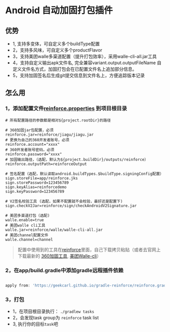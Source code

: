 # Android 自动加固打包插件

## 优势
* 1, 支持多变体，可自定义多个buildType配置
* 2，支持多风味，可自定义多个productFlavor
* 3，支持美团walle多渠道配置（提升打包效率），采用walle-cli-all.jar工具
* 4，支持自定义输出apk文件名, 完全兼容variant.output.outputFileName 自定义文件名方式，加固打包会在已配置文件名上追加部分信息。
* 5，支持加固签名后生成git提交信息到文件名上，方便追踪版本记录
  

## 怎么用
### 1，添加配置文件[reinforce.properties](reinforce.properties) 到项目根目录
```properties
# 所有配置路径的参数都是相对${project.rootDir}的路径

# 360加固jar包配置，必须
reinforce.jar=reinforce/jiagu/jiagu.jar
# 更换为自己的360开发者账号，必须
reinforce.account="xxxx"
# 360开发者账号密码，必须
reinforce.password="xxxx"
# 加固输出路径，（选配，默认为${project.buildDir}/outputs/reinforce）
reinforce.outputPath=reinforceOutput

# 签名配置（选配，默认读取android.buildTypes.$buildType.signingConfig配置）
sign.storeFile=app/reinforce.jks
sign.storePassword=123456789
sign.keyAlias=reinforcedemo
sign.keyPassword=123456789

# V2签名校验工具 (选配，如果不配置就不会校验，最好还是配置下)
sign.checkV2Jar=reinforce/sign/checkAndroidV2Signature.jar

# 美团多渠道打包（选配)
walle.enable=true
# 美团walle cli工具
walle.jar=reinforce/walle/walle-cli-all.jar
# 美团channel配置文件
walle.channel=channel
```
> 配置中使用到的工具在[reinforce](reinforce)里面，自己下载拷贝粘贴（或者去官网上下载最新的
> [360加固工具](https://jiagu.360.cn/#/global/download), [美团Walle-cli](https://github.com/Meituan-Dianping/walle/blob/master/walle-cli/README.md)）

### 2，在app/build.gradle中添加gradle远程插件依赖
```gradle

apply from: 'https://geekcarl.github.io/gradle-reinforce/reinforce.gradle'

```

### 3，打包
* 1，在项目根目录执行： `./gradlew tasks ` 
* 2，会发现task group为 `reinforce` task list
* 3, 执行你的目标`task`吧


